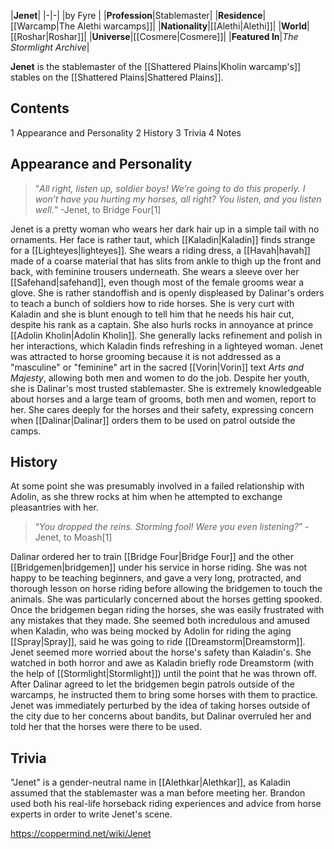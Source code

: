|**Jenet**|
|-|-|
|by  Fyre |
|**Profession**|Stablemaster|
|**Residence**|[[Warcamp\|The Alethi warcamps]]|
|**Nationality**|[[Alethi\|Alethi]]|
|**World**|[[Roshar\|Roshar]]|
|**Universe**|[[Cosmere\|Cosmere]]|
|**Featured In**|*The Stormlight Archive*|

**Jenet** is the stablemaster of the [[Shattered Plains\|Kholin warcamp's]] stables on the [[Shattered Plains\|Shattered Plains]].

## Contents

1 Appearance and Personality
2 History
3 Trivia
4 Notes


## Appearance and Personality
>“*All right, listen up, soldier boys! We’re going to do this properly. I won’t have you hurting my horses, all right? You listen, and you listen well.*”
\-Jenet, to Bridge Four[1]


Jenet is a pretty woman who wears her dark hair up in a simple tail with no ornaments. Her face is rather taut, which [[Kaladin\|Kaladin]] finds strange for a [[Lighteyes\|lighteyes]]. She wears a riding dress, a [[Havah\|havah]] made of a coarse material that has slits from ankle to thigh up the front and back, with feminine trousers underneath. She wears a sleeve over her [[Safehand\|safehand]], even though most of the female grooms wear a glove.
She is rather standoffish and is openly displeased by Dalinar's orders to teach a bunch of soldiers how to ride horses. She is very curt with Kaladin and she is blunt enough to tell him that he needs his hair cut, despite his rank as a captain. She also hurls rocks in annoyance at prince [[Adolin Kholin\|Adolin Kholin]]. She generally lacks refinement and polish in her interactions, which Kaladin finds refreshing in a lighteyed woman.
Jenet was attracted to horse grooming because it is not addressed as a "masculine" or "feminine" art in the sacred [[Vorin\|Vorin]] text *Arts and Majesty*, allowing both men and women to do the job. Despite her youth, she is Dalinar's most trusted stablemaster. She is extremely knowledgeable about horses and a large team of grooms, both men and women, report to her. She cares deeply for the horses and their safety, expressing concern when [[Dalinar\|Dalinar]] orders them to be used on patrol outside the camps.

## History
At some point she was presumably involved in a failed relationship with Adolin, as she threw rocks at him when he attempted to exchange pleasantries with her.

>“*You dropped the reins. Storming fool! Were you even listening?*”
\-Jenet, to Moash[1]

Dalinar ordered her to train [[Bridge Four\|Bridge Four]] and the other [[Bridgemen\|bridgemen]] under his service in horse riding. She was not happy to be teaching beginners, and gave a very long, protracted, and thorough lesson on horse riding before allowing the bridgemen to touch the animals. She was particularly concerned about the horses getting spooked. Once the bridgemen began riding the horses, she was easily frustrated with any mistakes that they made. She seemed both incredulous and amused when Kaladin, who was being mocked by Adolin for riding the aging [[Spray\|Spray]], said he was going to ride [[Dreamstorm\|Dreamstorm]]. Jenet seemed more worried about the horse's safety than Kaladin's. She watched in both horror and awe as Kaladin briefly rode Dreamstorm (with the help of [[Stormlight\|Stormlight]]) until the point that he was thrown off.
After Dalinar agreed to let the bridgemen begin patrols outside of the warcamps, he instructed them to bring some horses with them to practice. Jenet was immediately perturbed by the idea of taking horses outside of the city due to her concerns about bandits, but Dalinar overruled her and told her that the horses were there to be used.

## Trivia
"Jenet" is a gender-neutral name in [[Alethkar\|Alethkar]], as Kaladin assumed that the stablemaster was a man before meeting her.
Brandon used both his real-life horseback riding experiences and advice from horse experts in order to write Jenet's scene.


https://coppermind.net/wiki/Jenet